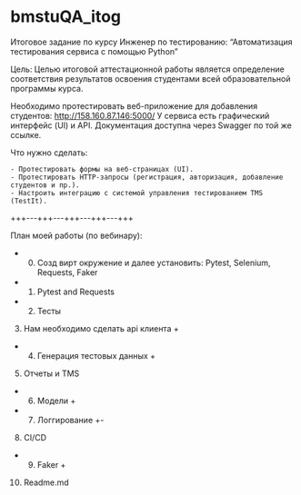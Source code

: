 # bmstuQA_itog
Итоговое задание по курсу Инженер по тестированию:
“Автоматизация тестирования сервиса с помощью Python”

Цель:
Целью итоговой аттестационной работы является определение соответствия результатов освоения студентами всей образовательной программы курса.

Необходимо протестировать веб-приложение для добавления студентов:
http://158.160.87.146:5000/
У сервиса есть графический интерфейс (UI) и API.
Документация доступна через Swagger по той же ссылке.

Что нужно сделать:
    
    - Протестировать формы на веб-страницах (UI).
    - Протестировать HTTP-запросы (регистрация, авторизация, добавление студентов и пр.).
    - Настроить интеграцию с системой управления тестированием TMS (TestIt).

+++---+++---+++---+++---+++

План моей работы (по вебинару):

+ 0. Созд вирт окружение и далее установить: Pytest, Selenium, Requests, Faker
+ 1. Pytest and Requests
+ 2. Тесты 
3. Нам необходимо сделать api клиента +
+ 4. Генерация тестовых данных +
5. Отчеты и TMS
+ 6. Модели +
+ 7. Логгирование +-
8. CI/CD
+ 9. Faker +
10. Readme.md
